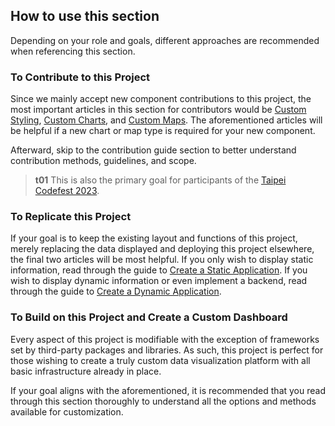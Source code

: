 ## How to use this section

Depending on your role and goals, different approaches are recommended when referencing this section.

### To Contribute to this Project

Since we mainly accept new component contributions to this project, the most important articles in this section for contributors would be [Custom Styling](/front-end/custom-styling), [Custom Charts](/front-end/custom-charts), and [Custom Maps](/front-end/custom-maps). The aforementioned articles will be helpful if a new chart or map type is required for your new component.

Afterward, skip to the contribution guide section to better understand contribution methods, guidelines, and scope.

> **t01**
> This is also the primary goal for participants of the [Taipei Codefest 2023](https://codefest.taipei).

### To Replicate this Project

If your goal is to keep the existing layout and functions of this project, merely replacing the data displayed and deploying this project elsewhere, the final two articles will be most helpful. If you only wish to display static information, read through the guide to [Create a Static Application](/front-end/create-a-static-application). If you wish to display dynamic information or even implement a backend, read through the guide to [Create a Dynamic Application](/front-end/create-a-dynamic-application).

### To Build on this Project and Create a Custom Dashboard

Every aspect of this project is modifiable with the exception of frameworks set by third-party packages and libraries. As such, this project is perfect for those wishing to create a truly custom data visualization platform with all basic infrastructure already in place.

If your goal aligns with the aforementioned, it is recommended that you read through this section thoroughly to understand all the options and methods available for customization.
